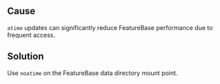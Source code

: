 ## Cause

`atime` updates can significantly reduce FeatureBase performance due to frequent access.

## Solution

Use `noatime` on the FeatureBase data directory mount point.
